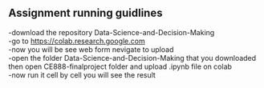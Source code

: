## Assignment running guidlines
-download the repository Data-Science-and-Decision-Making    
-go to https://colab.research.google.com  
-now you will be see web form nevigate to upload   
-open the folder Data-Science-and-Decision-Making that you downloaded then open CE888-finalproject folder and upload .ipynb file on colab   
-now run it cell by cell you will see the result   
